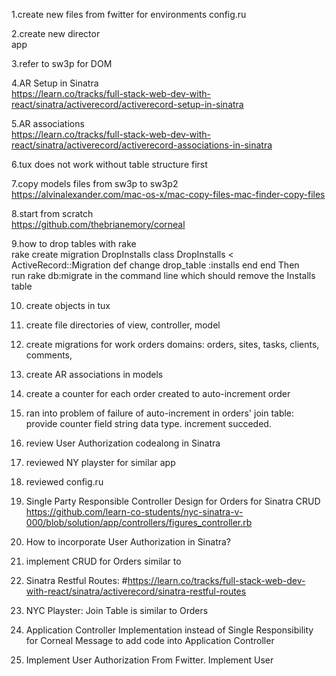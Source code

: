 1.create new files from fwitter for	
	environments
	config.ru

2.create new director 	
	app

3.refer to sw3p for	
	DOM

4.AR Setup in Sinatra	
	https://learn.co/tracks/full-stack-web-dev-with-react/sinatra/activerecord/activerecord-setup-in-sinatra

5.AR associations	
	https://learn.co/tracks/full-stack-web-dev-with-react/sinatra/activerecord/activerecord-associations-in-sinatra

6.tux	does not work without table structure first

7.copy models files from sw3p to sw3p2	
	https://alvinalexander.com/mac-os-x/mac-copy-files-mac-finder-copy-files

8.start from scratch	
	https://github.com/thebrianemory/corneal

9.how to drop tables with rake	
	rake create migration DropInstalls
	class DropInstalls < ActiveRecord::Migration
	  def change
	    drop_table :installs
	  end
	end
	Then run rake db:migrate in the command line which should remove the Installs table

10. create objects in tux

11. create file directories of view, controller, model

12. create migrations for work orders domains: orders, sites, tasks, clients, comments, 

13. create AR associations in models

14. create a counter for each order created to auto-increment order

15. ran into problem of failure of auto-increment in orders' join table: provide counter field string data type. increment succeded.

16. review User Authorization codealong in Sinatra

17. reviewed NY playster for similar app 

18. reviewed config.ru

19. Single Party Responsible Controller Design for Orders for Sinatra CRUD
https://github.com/learn-co-students/nyc-sinatra-v-000/blob/solution/app/controllers/figures_controller.rb

20. How to incorporate User Authorization in Sinatra?

21. implement CRUD for Orders similar to 
 1. Sinatra Restful Routes: 
#https://learn.co/tracks/full-stack-web-dev-with-react/sinatra/activerecord/sinatra-restful-routes
 2. NYC Playster: Join Table is similar to Orders
22. Application Controller Implementation instead of Single Responsibility for Corneal Message to add code into Application Controller
23. Implement User Authorization From Fwitter. Implement User
